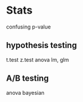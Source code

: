 Stats 
===
confusing p-value

## hypothesis testing
t.test
z.test
anova
lm, glm

## A/B testing

anova
bayesian
